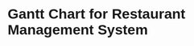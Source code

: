 <!DOCTYPE html>
<html lang="en">
<head>
  <meta charset="UTF-8">
  <meta name="viewport" content="width=device-width, initial-scale=1.0">
  <title>Gantt Chart</title>
  <script src="https://cdn.jsdelivr.net/npm/chart.js"></script>
  <script src="https://cdn.jsdelivr.net/npm/chartjs-chart-gantt"></script>
  <style>
    body {
      font-family: Arial, sans-serif;
      padding: 20px;
    }
    canvas {
      max-width: 100%;
    }
  </style>
</head>
<body>
  <h1>Gantt Chart for Restaurant Management System</h1>
  <canvas id="ganttChart"></canvas>

  <script>
    const ctx = document.getElementById('ganttChart').getContext('2d');
    const chart = new Chart(ctx, {
      type: 'gantt',
      data: {
        labels: [
          "Requirement Analysis and Planning",
          "UI/UX Design",
          "Database Design",
          "User Registration and Authentication",
          "Restaurant Profile Management",
          "Search and Booking Interfaces",
          "Review and Rating UI",
          "API Development",
          "Voucher Management System",
          "Search and Recommendation Algorithms",
          "Review and Rating System",
          "Unit Testing",
          "Integration Testing",
          "User Acceptance Testing",
          "Deployment Preparation",
          "Application Deployment",
          "Maintenance and Monitoring"
        ],
        datasets: [{
          label: 'Project Timeline',
          data: [
            { label: "Requirement Gathering", start: "2024-07-01", end: "2024-07-14" },
            { label: "Project Planning", start: "2024-07-08", end: "2024-07-21" },
            { label: "UI/UX Design", start: "2024-07-15", end: "2024-08-04" },
            { label: "Database Design", start: "2024-07-29", end: "2024-08-11" },
            { label: "User Registration and Authentication", start: "2024-08-05", end: "2024-08-25" },
            { label: "Restaurant Profile Management", start: "2024-08-12", end: "2024-09-01" },
            { label: "Search and Booking Interfaces", start: "2024-09-02", end: "2024-09-22" },
            { label: "Review and Rating UI", start: "2024-09-23", end: "2024-10-13" },
            { label: "API Development", start: "2024-09-02", end: "2024-09-22" },
            { label: "Voucher Management System", start: "2024-09-23", end: "2024-10-13" },
            { label: "Search and Recommendation Algorithms", start: "2024-10-14", end: "2024-11-03" },
            { label: "Review and Rating System", start: "2024-11-04", end: "2024-11-24" },
            { label: "Unit Testing", start: "2024-10-14", end: "2024-10-27" },
            { label: "Integration Testing", start: "2024-11-04", end: "2024-11-17" },
            { label: "User Acceptance Testing", start: "2024-11-18", end: "2024-12-01" },
            { label: "Deployment Preparation", start: "2024-11-25", end: "2024-12-08" },
            { label: "Application Deployment", start: "2024-12-02", end: "2024-12-15" },
            { label: "Maintenance and Monitoring", start: "2024-12-16", end: "2024-12-29" }
          ],
        }]
      },
      options: {
        scales: {
          x: {
            type: 'time',
            time: {
              unit: 'week',
              tooltipFormat: 'll'
            },
            title: {
              display: true,
              text: 'Date'
            }
          },
          y: {
            title: {
              display: true,
              text: 'Tasks'
            }
          }
        }
      }
    });
  </script>
</body>
</html>
